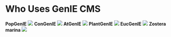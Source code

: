 Who Uses GenIE CMS
=============
**PopGenIE**
[![](https://raw.githubusercontent.com/irusri/GenIECMS/master/docs/images/popgenie.png)](https://beta.popgenie.org)
**ConGenIE**
[![](https://raw.githubusercontent.com/irusri/GenIECMS/master/docs/images/congenie.png)](https://beta.congenie.org)
**AtGenIE**
[![](https://raw.githubusercontent.com/irusri/GenIECMS/master/docs/images/atgenie.png)](https://beta.atgenie.org)
**PlantGenIE**
[![](https://raw.githubusercontent.com/irusri/GenIECMS/master/docs/images/plantgenie.png)](https://beta.plantgenie.org)
**EucGenIE**
[![](https://raw.githubusercontent.com/irusri/GenIECMS/master/docs/images/eucgenie.png)](https://eucgenie.org)
**Zostera marina**
[![](https://raw.githubusercontent.com/irusri/GenIECMS/master/docs/images/zmarina.png)](http://zmarina.plantgenie.org)
